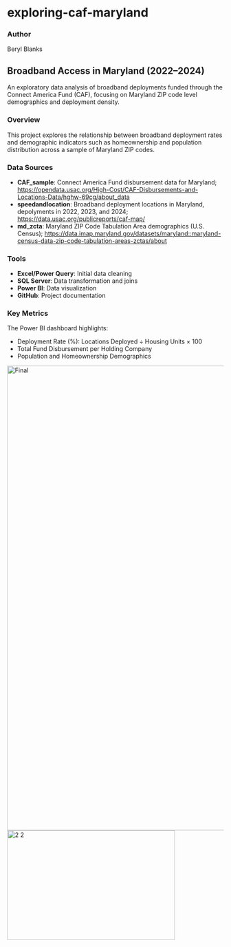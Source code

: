 # exploring-caf-maryland
### Author
Beryl Blanks

## Broadband Access in Maryland (2022–2024)
An exploratory data analysis of broadband deployments funded through the Connect America Fund (CAF), focusing on Maryland ZIP code level demographics and deployment density.

### Overview
This project explores the relationship between broadband deployment rates and demographic indicators such as homeownership and population distribution across a sample of Maryland ZIP codes.

### Data Sources
- **CAF_sample**: Connect America Fund disbursement data for Maryland; https://opendata.usac.org/High-Cost/CAF-Disbursements-and-Locations-Data/hghw-69cg/about_data 
- **speedandlocation**: Broadband deployment locations in Maryland, depolyments in 2022, 2023, and 2024; https://data.usac.org/publicreports/caf-map/
- **md_zcta**: Maryland ZIP Code Tabulation Area demographics (U.S. Census); https://data.imap.maryland.gov/datasets/maryland::maryland-census-data-zip-code-tabulation-areas-zctas/about

### Tools
- **Excel/Power Query**: Initial data cleaning
- **SQL Server**: Data transformation and joins
- **Power BI**: Data visualization
- **GitHub**: Project documentation

### Key Metrics
The Power BI dashboard highlights:
- Deployment Rate (%): Locations Deployed ÷ Housing Units × 100
- Total Fund Disbursement per Holding Company
- Population and Homeownership Demographics


<img width="1920" height="1080" alt="Final" src="https://github.com/user-attachments/assets/8204c1a1-19d2-4a24-bd24-d334a939786e" />
<img width="390" height="255" alt="2 2" src="https://github.com/user-attachments/assets/49b372db-b823-459b-88cd-7c1397647c88" />




